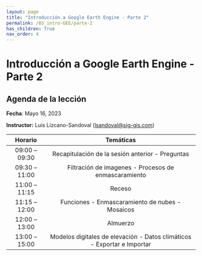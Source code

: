 ```yaml
---
layout: page
title: "Introducción a Google Earth Engine - Parte 2"
permalink: /03_intro-GEE/parte-2
has_children: True
nav_order: 4
---
```


# Introducción a Google Earth Engine - Parte 2

## Agenda de la lección

**Fecha**: Mayo 16, 2023

**Instructor:** Luis Lizcano-Sandoval ([lsandoval@sig-gis.com](lsandoval@sig-gis.com))

|    Horario    |                                                                    Temáticas                                                                    |
|:-------------:|:-----------------------------------------------------------------------------------------------------------------------------------------------:|
| 09:00 – 09:30 | Recapitulación de la sesión anterior - Preguntas                                    |
| 09:30 – 11:00 | Filtración de imagenes - Procesos de enmascaramiento                                |
| 11:00 – 11:15 | Receso                                                                              |
| 11:15 – 12:00 | Funciones - Enmascaramiento de nubes - Mosaicos                                     |
| 12:00 – 13:00 | Almuerzo                                                                            |
| 13:00 – 15:00 | Modelos digitales de elevación - Datos climáticos - Exportar e Importar             |
